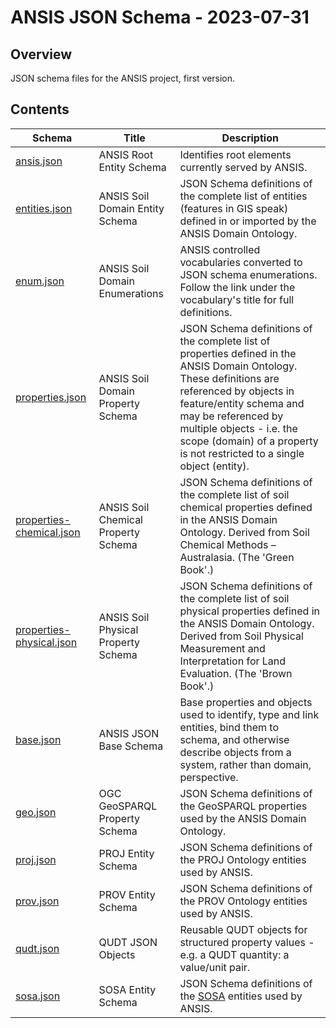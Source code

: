 # ANSIS JSON Schema - 2023-07-31

## Overview
JSON schema files for the ANSIS project, first version.

## Contents

| Schema | Title    | Description |
| ------ | ---------- | -------- |
| [ansis.json](ansis.json) | ANSIS Root Entity Schema | Identifies root elements currently served by ANSIS. |
| [entities.json](entities.json) | ANSIS Soil Domain Entity Schema | JSON Schema definitions of the complete list of entities (features in GIS speak) defined in or imported by the ANSIS Domain Ontology. |
| [enum.json](enum.json) | ANSIS Soil Domain Enumerations | ANSIS controlled vocabularies converted to JSON schema enumerations. Follow the link under the vocabulary's title for full definitions. |
| [properties.json](properties.json) | ANSIS Soil Domain Property Schema | JSON Schema definitions of the complete list of properties defined in the ANSIS Domain Ontology. These definitions are referenced by objects in feature/entity schema and may be referenced by multiple objects - i.e. the scope (domain) of a property is not restricted to a single object (entity). |
| [properties-chemical.json](properties-chemical.json) | ANSIS Soil Chemical Property Schema | JSON Schema definitions of the complete list of soil chemical properties defined in the ANSIS Domain Ontology. Derived from Soil Chemical Methods – Australasia. (The 'Green Book'.) |
| [properties-physical.json](properties-physical.json) | ANSIS Soil Physical Property Schema | JSON Schema definitions of the complete list of soil physical properties defined in the ANSIS Domain Ontology. Derived from Soil Physical Measurement and Interpretation for Land Evaluation. (The 'Brown Book'.) |
| [base.json](base.json) | ANSIS JSON Base Schema | Base properties and objects used to identify, type and link entities, bind them to schema, and otherwise describe objects from a system, rather than domain, perspective. |
| [geo.json](geo.json) | OGC GeoSPARQL Property Schema | JSON Schema definitions of the GeoSPARQL properties used by the ANSIS Domain Ontology. |
| [proj.json](proj.json) | PROJ Entity Schema | JSON Schema definitions of the PROJ Ontology entities used by ANSIS. |
| [prov.json](prov.json) | PROV Entity Schema | JSON Schema definitions of the PROV Ontology entities used by ANSIS. |
| [qudt.json](qudt.json) | QUDT JSON Objects | Reusable QUDT objects for structured property values - e.g. a QUDT quantity: a value/unit pair. |
| [sosa.json](sosa.json) | SOSA Entity Schema | JSON Schema definitions of the [SOSA](https://www.w3.org/TR/vocab-ssn/) entities used by ANSIS. |
